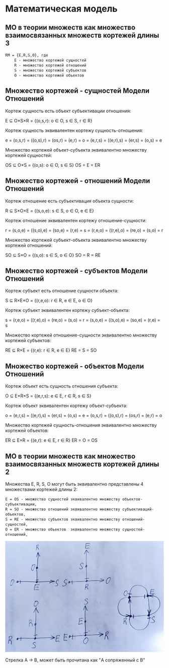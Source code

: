 # Математическая модель

## МО в теории множеств как множество взаимосвязанных множеств кортежей длины 3

    RM = {E,R,S,O}, где
        E - множество кортежей сущностей
        R - множество кортежей отношений
        S - множество кортежей субъектов
        O - множество кортежей объектов

## Множество кортежей - сущностей Модели Отношений

Кортеж сущность есть объект субъективации отношения:

E ⊆ O×S×R = {(o,s,r): o ∈ O, s ∈ S, r ∈ R}

Кортеж сущность эквивалентен кортежу сущность-отношения:

e = (o,s,r) = ((o,s),r) = (os,r) = (e,r) = o = (e,r,s) = ((e,r),s) = (er,s) = (o,s) = e

Множество кортежей объект-субъекта эквивалентно множеству кортежей сущностей:

OS ⊆ O×S = {(o,s): o ∈ O, s ∈ S}
OS = E = ER

## Множество кортежей - отношений Модели Отношений

Кортеж отношение есть субъективация объекта сущности:

R ⊆ S×O×E = {(s,o,e): s ∈ S, o ∈ O, e ∈ E}

Кортеж отношение эквивалентен кортежу отношение-сущности:

r = (s,o,e) = ((s,o),e) = (so,e) = (r,e) = s = (r,e,o) = ((r,e),o) = (re,o) = (s,o) = r

Множество кортежей субъект-объекта эквивалентно множеству кортежей отношений:

SO ⊆ S×O = {(s,o): s ∈ S, o ∈ O}
SO = R = RE

## Множество кортежей - субъектов Модели Отношений

Кортеж субъект есть отношение сущности объекта:

S ⊆ R×E×O = {(r,e,o): r ∈ R, e ∈ E, o ∈ O}

Кортеж субъект эквивалентен кортежу субъект-объекта:

s = (r,e,o) = ((r,e),o) = (re,o) = (s,o) = r = (s,o,e) = ((s,o),e) = (so,e) = (r,e) = s

Множество кортежей отношение-сущности эквивалентно множеству кортежей субъектов:

RE ⊆ R×E = {(r,e): r ∈ R, e ∈ E}
RE = S = SO

## Множество кортежей - объектов Модели Отношений

Кортеж объект есть сущность отношения субъекта:

O ⊆ E×R×S = {(e,r,s): e ∈ E, r ∈ R, s ∈ S}

Кортеж объект эквивалентен кортежу объект-субъекта:

o = (e,r,s) = ((e,r),s) = (er,s) = (o,s) = e = (o,s,r) = ((o,s),r) = (os,r) = (e,r) = o

Множество кортежей сущность-отношения эквивалентно множеству кортежей объектов:

ER ⊆ E×R = {(e,r): e ∈ E, r ∈ R}
ER = O = OS

## МО в теории множеств как множество взаимосвязанных множеств кортежей длины 2

Множества E, R, S, O могут быть эквивалентно представлены 4 множествами кортежей длины 2:

    E = OS - множество сущностей эквивалентно множеству объектов-субъективации,
    R = SO - множество отношений эквивалентно множеству субъективаций-объектов,
    S = RE - множество субъектов эквивалентно множеству отношений-сущностей,
    O = ER - множество объектов  эквивалентно множеству сущностей-отношений,

<img src="set_3_to_2.jpg">

Cтрелка A -> B, может быть прочитана как "A сопряженный с B"